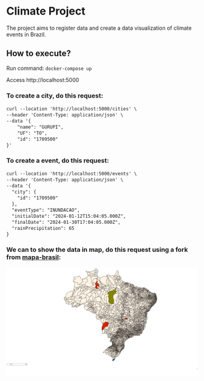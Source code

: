 # Climate Project

The project aims to register data and create a data visualization of climate events in Brazil.


## How to execute?

Run command: `docker-compose up`

Access http://localhost:5000 

### To create a city, do this request:

```
curl --location 'http://localhost:5000/cities' \
--header 'Content-Type: application/json' \
--data '{
    "name": "GURUPI",
    "UF": "TO",
    "id": "1709500"
}'
```

### To create a event, do this request:

```
curl --location 'http://localhost:5000/events' \
--header 'Content-Type: application/json' \
--data '{
  "city": {
    "id": "1709500"
  },
  "eventType": "INUNDACAO",
  "initialDate": "2024-01-12T15:04:05.000Z",
  "finalDate": "2024-01-30T17:04:05.000Z",
  "rainPrecipitation": 65
}
```

### We can to show the data in map, do this request using a fork from [mapa-brasil](https://github.com/clagomess/mapa-brasil):


![alt text](data/doc/image.png)